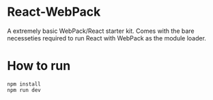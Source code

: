 # React-WebPack
A extremely basic WebPack/React starter kit. Comes with the bare necesseties required to run React with WebPack as the module loader.

# How to run
```
npm install
npm run dev

```
